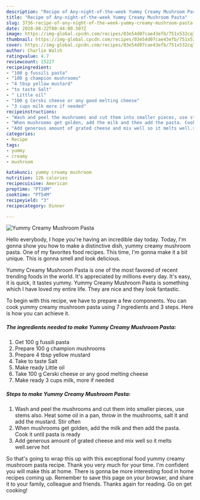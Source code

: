 ```yaml
---
description: "Recipe of Any-night-of-the-week Yummy Creamy Mushroom Pasta"
title: "Recipe of Any-night-of-the-week Yummy Creamy Mushroom Pasta"
slug: 3736-recipe-of-any-night-of-the-week-yummy-creamy-mushroom-pasta
date: 2020-08-22T00:44:00.507Z
image: https://img-global.cpcdn.com/recipes/03e54d07cae43efb/751x532cq70/yummy-creamy-mushroom-pasta-recipe-main-photo.jpg
thumbnail: https://img-global.cpcdn.com/recipes/03e54d07cae43efb/751x532cq70/yummy-creamy-mushroom-pasta-recipe-main-photo.jpg
cover: https://img-global.cpcdn.com/recipes/03e54d07cae43efb/751x532cq70/yummy-creamy-mushroom-pasta-recipe-main-photo.jpg
author: Charlie Walsh
ratingvalue: 4.7
reviewcount: 15227
recipeingredient:
- "100 g fussili pasta"
- "100 g champion mushrooms"
- "4 tbsp yellow mustard"
- "to taste Salt"
- " Little oil"
- "100 g Cerski cheese or any good melting cheese"
- "3 cups milk more if needed"
recipeinstructions:
- "Wash and peel the mushrooms and cut them into smaller pieces, use stems also. Heat some oil in a pan, throw in the mushrooms, salt it and add the mustard. Stir often"
- "When mushrooms get golden, add the milk and then add the pasta. Cook it until pasta is ready"
- "Add generous amount of grated cheese and mix well so it melts well.serve hot"
categories:
- Recipe
tags:
- yummy
- creamy
- mushroom

katakunci: yummy creamy mushroom 
nutrition: 126 calories
recipecuisine: American
preptime: "PT20M"
cooktime: "PT54M"
recipeyield: "3"
recipecategory: Dinner

---
```



![Yummy Creamy Mushroom Pasta](https://img-global.cpcdn.com/recipes/03e54d07cae43efb/751x532cq70/yummy-creamy-mushroom-pasta-recipe-main-photo.jpg)

Hello everybody, I hope you're having an incredible day today. Today, I'm gonna show you how to make a distinctive dish, yummy creamy mushroom pasta. One of my favorites food recipes. This time, I'm gonna make it a bit unique. This is gonna smell and look delicious.

Yummy Creamy Mushroom Pasta is one of the most favored of recent trending foods in the world. It's appreciated by millions every day. It's easy, it is quick, it tastes yummy. Yummy Creamy Mushroom Pasta is something which I have loved my entire life. They are nice and they look fantastic.




To begin with this recipe, we have to prepare a few components. You can cook yummy creamy mushroom pasta using 7 ingredients and 3 steps. Here is how you can achieve it.

<!--inarticleads1-->

##### The ingredients needed to make Yummy Creamy Mushroom Pasta:

1. Get 100 g fussili pasta
1. Prepare 100 g champion mushrooms
1. Prepare 4 tbsp yellow mustard
1. Take to taste Salt
1. Make ready  Little oil
1. Take 100 g Cerski cheese or any good melting cheese
1. Make ready 3 cups milk, more if needed




<!--inarticleads2-->

##### Steps to make Yummy Creamy Mushroom Pasta:

1. Wash and peel the mushrooms and cut them into smaller pieces, use stems also. Heat some oil in a pan, throw in the mushrooms, salt it and add the mustard. Stir often
1. When mushrooms get golden, add the milk and then add the pasta. Cook it until pasta is ready
1. Add generous amount of grated cheese and mix well so it melts well.serve hot




So that's going to wrap this up with this exceptional food yummy creamy mushroom pasta recipe. Thank you very much for your time. I'm confident you will make this at home. There is gonna be more interesting food in home recipes coming up. Remember to save this page on your browser, and share it to your family, colleague and friends. Thanks again for reading. Go on get cooking!
